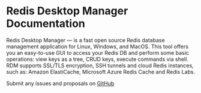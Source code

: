 # Redis Desktop Manager Documentation

Redis Desktop Manager — is a fast open source Redis database management application for Linux, Windows, and MacOS. This tool offers you an easy-to-use GUI to access your Redis DB and perform some basic operations: view keys as a tree, CRUD keys, execute commands via shell. RDM supports SSL/TLS encryption, SSH tunnels and cloud Redis instances, such as: Amazon ElastiCache, Microsoft Azure Redis Cache and Redis Labs.    

Submit any issues and proposals on [GitHub](https://github.com/uglide/RedisDesktopManager/issues)
